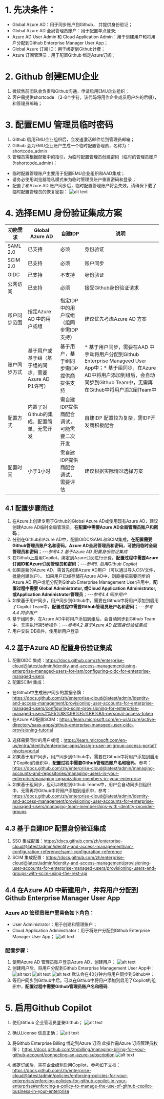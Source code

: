 # 1. 先决条件：
* Global Azure AD：用于同步账户到Github， 并提供身份验证；
* Global Azure AD 全局管理员账户：用于配置单点登录;
* Azure AD User Admin 和 Cloud Application Admin：用于创建用户和将用户分配到Github Enterprise Manager User App；
* Global Azure 订阅 ID：用于绑定到Github计费； 
* Azure 订阅管理员：用于配置Github 绑定Azure订阅；

# 2. Github 创建EMU企业
1.	微软售前团队会负责和Github沟通，申请启用EMU企业组织；
2.	客户需提供shortcode （3-8个字符，该代码将用作企业成员用户名的后缀），和管理员邮箱；

# 3. 配置EMU 管理员临时密码
1.	Github 启用EMU企业组织后，会发送激活邮件给到管理员邮箱；
2.	Github 会为EMU企业账户生成一个临时配置管理员，名称为：shortcode_admin
3.	管理员需根据邮箱中的指引，为临时配置管理员创建密码（临时的管理员账户为shortcode_admin）；
* 临时配置管理账户主要用于配置EMU企业组织和AAD集成；
* 请务必使用浏览器隐私模式来为临时管理员账户重置密码和登录；
* 配置了和Azure AD 账户同步后，临时配置管理账户将会失效。请确保下载了临时配置管理员的恢复密钥：
![alt text](image.png)

# 4. 选择EMU 身份验证集成方案

| 功能需求 | Global Azure AD | 自建IDP | 说明 |
| --- | --- | --- | --- |
| SAML 2.0 | 已支持 | 必须 | 身份验证 |
| SCIM 2.0 | 已支持 | 必须 | 账户同步 |
| OIDC | 已支持 | 不支持 | 身份验证 |
| 公网访问 | 已支持 | 必须 | 接受Github身份验证请求 |
| 账户同步范围 | 指定Azure AD 中的用户或组 | 指定IDP中的用户或组（组同步需IDP支持）| 建议优先考虑Azure AD 方案 |
| 账户同步方式 | 基于用户或基于组（基于组的同步，需要Azure AD P1许可） | 基于用户，基于组同步需IDP提供商提供支持 | * 基于用户同步，需要在AAD 中手动将用户分配到Github Enterprise Manageed User App中；* 基于组同步，在Azure AD中将用户添加到组后，会自动同步到Github Team中，无需再在Github中将用户添加到Team中 |
| 配置方式 | 内置了对Github的集成，配置简单，无需开发 | 需自建IDP提供商配合调试，可能需要二次开发 | 自建IDP 配置较为复杂，需IDP开发商积极配合 |
| 配置时间 | 小于1小时 | 需自建IDP提供商配合调试，需要评估 | 建议根据实际情况选择方案 |



## 4.1 配置步骤简述

1. 在Azure上创建专用于Github的Global Azure AD或使用现有Azure AD，建议创建Azure AD临时全局管理员，**在配置中需要Azure AD全局管理员账户和密码**；
2. 分别在Github和Azure AD中，配置OIDC/SAML和SCIM集成，**在配置需要Github管理员账户名和密码，Azure AD全局管理员和密码，可使用临时全局管理员和密码**；_---参考4.2 基于Azure AD 配置身份验证集成_
3. 在Github上启用Copilot，绑定到Azure订阅进行计费，**配置过程中需要Azure 订阅ID和Azure订阅管理员和密码**；_---参考5. 启用Github Copilot_
4. 如果是新的Azure AD，需首先创建Azure AD用户（可以通过导入CSV文件，批量创建账户）。
如果用户已经存储在Azure AD中，则直接把需要同步的Azure AD 用户或组分配到Github Enterprise Management User应用中，**配置过程中需要 Global Administrator, 或Cloud Application Administrator, 或Application Administrator管理员**；_---参考4.4 同步用户_
5. 如果基于用户同步，用户同步到Github中，需要在Github中将用户添加到启用了Copilot Team中，**配置过程中需要Github管理员账户名和密码**；_---参考4.4 同步用户_
6. 基于组同步，在Azure AD中将用户添加到组后，会自动同步到Github Team中，无需执行第5步操作；_---参考4.2 基于Azure AD 配置身份验证集成_
7. 用户安装IDE插件，使用新用户登录


## 4.2 基于Azure AD 配置身份验证集成
1. 配置OIDC 集成：https://docs.github.com/zh/enterprise-cloud@latest/admin/identity-and-access-management/using-enterprise-managed-users-for-iam/configuring-oidc-for-enterprise-managed-users
2. 配置SCIM 集成：
* 在Github中生成账户同步的票据令牌：https://docs.github.com/zh/enterprise-cloud@latest/admin/identity-and-access-management/provisioning-user-accounts-for-enterprise-managed-users/configuring-scim-provisioning-for-enterprise-managed-users#%E5%88%9B%E5%BB%BA-personal-access-token
* 在Azure AD配置SCIM：https://learn.microsoft.com/en-us/azure/active-directory/saas-apps/github-enterprise-managed-user-oidc-provisioning-tutorial
3. 选择需要同步的用户或组：https://learn.microsoft.com/en-us/entra/identity/enterprise-apps/assign-user-or-group-access-portal?pivots=portal
4. 如果基于用户同步，用户同步到Github中，需要在Github中将用户添加到启用了Copilot的组织中，**配置过程中需要Github管理员账户名和密码**，参考：
https://docs.github.com/zh/enterprise-cloud@latest/admin/managing-accounts-and-repositories/managing-users-in-your-enterprise/managing-organization-members-in-your-enterprise
5. 如果基于组同步，组可以映射到Github Teams中，用户会自动同步到组织中，无需再将Github中将用户添加到组织中，参考：https://docs.github.com/zh/enterprise-cloud@latest/admin/identity-and-access-management/provisioning-user-accounts-for-enterprise-managed-users/managing-team-memberships-with-identity-provider-groups


## 4.3 基于自建IDP 配置身份验证集成
1. SSO 集成配置：https://docs.github.com/zh/enterprise-cloud@latest/admin/identity-and-access-management/iam-configuration-reference/saml-configuration-reference
2. SCIM 集成配置：https://docs.github.com/zh/enterprise-cloud@latest/admin/identity-and-access-management/provisioning-user-accounts-for-enterprise-managed-users/provisioning-users-and-groups-with-scim-using-the-rest-api

## 4.4 在Azure AD 中新建用户，并将用户分配到Github Enterprise Manager User App
### Azure AD 管理员账户需具备如下角色：
* User Administrator：用于创建和管理账户；
* Cloud Application Administrator：用于将账户分配到Github Enterprise Manager User App；
![alt text](image-4.png)
### 配置步骤：
1. 使用Azure AD 管理员账户登录Azure AD，创建用户：
![alt text](image-5.png)
2. 创建用户后，将用户分配到Github Enterprise Management User App中：
![alt text](image-6.png)
![alt text](image-7.png)
![alt text](image-8.png)
默认会在40分钟内将用户同步到Github中；
3. 等用户同步到Github中后，可以在Github中将用户添加到启用了Copilot的组织中，**配置过程中需要Github管理员账户名和密码**.


# 5. 启用Github Copilot
1.	使用Github 企业管理员登录Github；
![alt text](image-1.png) 
2.	确认License 信息正确；
![alt text](image-2.png)
3.	将Github Enterprise Billing 绑定到Azure 订阅
此操作需Azure 订阅管理员权限；
https://docs.github.com/zh/billing/managing-billing-for-your-github-account/connecting-an-azure-subscription
![alt text](image-3.png)

4.	绑定订阅后，需在企业级别启用Copilot，参考如下文档：
https://docs.github.com/zh/enterprise-cloud@latest/admin/policies/enforcing-policies-for-your-enterprise/enforcing-policies-for-github-copilot-in-your-enterprise#enforcing-a-policy-to-manage-the-use-of-github-copilot-business-in-your-enterprise



